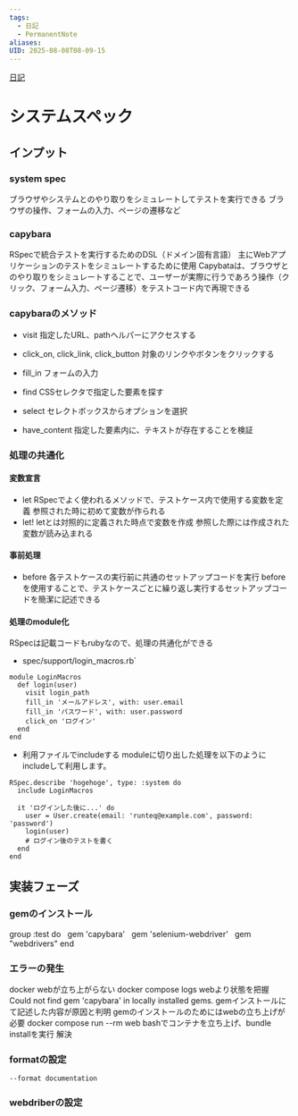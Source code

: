 ```yaml
---
tags:
  - 日記
  - PermanentNote
aliases: 
UID: 2025-08-08T08-09-15
---
```

[日記](日記.md)

# システムスペック

## インプット
### system spec
ブラウザやシステムとのやり取りをシミュレートしてテストを実行できる
ブラウザの操作、フォームの入力、ページの遷移など

### capybara
RSpecで統合テストを実行するためのDSL（ドメイン固有言語）
主にWebアプリケーションのテストをシミュレートするために使用
Capybataは、ブラウザとのやり取りをシミュレートすることで、ユーザーが実際に行うであろう操作（クリック、フォーム入力、ページ遷移）をテストコード内で再現できる

### capybaraのメソッド
- visit
  指定したURL、pathヘルパーにアクセスする
  
- click_on, click_link, click_button
  対象のリンクやボタンをクリックする

- fill_in
  フォームの入力

- find
  CSSセレクタで指定した要素を探す

- select
  セレクトボックスからオプションを選択

- have_content
  指定した要素内に、テキストが存在することを検証

### 処理の共通化
#### 変数宣言
- let
  RSpecでよく使われるメソッドで、テストケース内で使用する変数を定義
  参照された時に初めて変数が作られる
- let!
  letとは対照的に定義された時点で変数を作成
  参照した際には作成された変数が読み込まれる
#### 事前処理
- before
  各テストケースの実行前に共通のセットアップコードを実行
  beforeを使用することで、テストケースごとに繰り返し実行するセットアップコードを簡潔に記述できる
#### 処理のmodule化
RSpecは記載コードもrubyなので、処理の共通化ができる
- spec/support/login_macros.rb`
```
module LoginMacros
  def login(user)
    visit login_path
    fill_in 'メールアドレス', with: user.email
    fill_in 'パスワード', with: user.password
    click_on 'ログイン'
  end
end
```

- 利用ファイルでincludeする
  moduleに切り出した処理を以下のようにincludeして利用します。

```
RSpec.describe 'hogehoge', type: :system do
  include LoginMacros

  it 'ログインした後に...' do
    user = User.create(email: 'runteq@example.com', password: 'password')
    login(user)
    # ログイン後のテストを書く
  end
end
```

## 実装フェーズ
### gemのインストール

group :test do
  gem 'capybara'
  gem 'selenium-webdriver'
  gem "webdrivers"
end

### エラーの発生
docker webが立ち上がらない
docker compose logs webより状態を把握
Could not find gem 'capybara' in locally installed gems.
gemインストールにて記述した内容が原因と判明
gemのインストールのためにはwebの立ち上げが必要
docker compose run --rm web bashでコンテナを立ち上げ、bundle installを実行
解決

### formatの設定
```
--format documentation
```

### webdriberの設定
